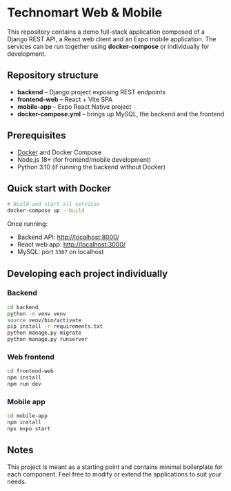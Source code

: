 # Technomart Web & Mobile

This repository contains a demo full-stack application composed of a Django REST API, a React web client and an Expo mobile application. The services can be run together using **docker-compose** or individually for development.

## Repository structure

- **backend** – Django project exposing REST endpoints
- **frontend-web** – React + Vite SPA
- **mobile-app** – Expo React Native project
- **docker-compose.yml** – brings up MySQL, the backend and the frontend

## Prerequisites

- [Docker](https://docs.docker.com/get-docker/) and Docker Compose
- Node.js 18+ (for frontend/mobile development)
- Python 3.10 (if running the backend without Docker)

## Quick start with Docker

```bash
# Build and start all services
docker-compose up --build
```

Once running:

- Backend API: <http://localhost:8000/>
- React web app: <http://localhost:3000/>
- MySQL: port `3307` on localhost

## Developing each project individually

### Backend

```bash
cd backend
python -m venv venv
source venv/bin/activate
pip install -r requirements.txt
python manage.py migrate
python manage.py runserver
```

### Web frontend

```bash
cd frontend-web
npm install
npm run dev
```

### Mobile app

```bash
cd mobile-app
npm install
npx expo start
```

## Notes

This project is meant as a starting point and contains minimal boilerplate for each component. Feel free to modify or extend the applications to suit your needs.
